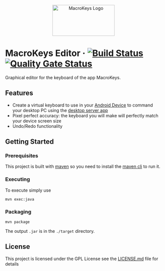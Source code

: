 <br/>

<div align="center">
    <a href="https://simonecorazza.github.io/MacroKeys/">
        <img src="https://simonecorazza.github.io/MacroKeys/img/macrokeys-logo.svg" alt="MacroKeys Logo" width="200" height="100">
    </a>
</div>

# MacroKeys Editor &middot; [![Build Status](https://travis-ci.org/SimoneCorazza/MacroKeysEditor.svg?branch=master)](https://travis-ci.org/SimoneCorazza/MacroKeysEditor) [![Quality Gate Status](https://sonarcloud.io/api/project_badges/measure?project=com.macrokeys%3Amacro-key-editor&metric=alert_status)](https://sonarcloud.io/dashboard?id=com.macrokeys%3Amacro-key-editor)

Graphical editor for the keyboard of the app MacroKeys.

## Features

- Create a virtual keyboard to use in your [Android Device](https://github.com/SimoneCorazza/MacroKeysAndroid) to command your desktop PC using the [desktop server app](https://github.com/SimoneCorazza/MacroKeysServer)
- Pixel perfect accuracy: the keyboard you will make will perfectly match your device screen size
- Undo/Redo functionality

## Getting Started

### Prerequisites

This project is built with [maven](https://maven.apache.org/) so you need to install the [maven cli](https://maven.apache.org/download.cgi) to run it.

### Executing

To execute simply use

```
mvn exec:java
```

### Packaging

```
mvn package
```

The output `.jar` is in the `./target` directory.

## License

This project is licensed under the GPL License see the [LICENSE.md](LICENSE.md) file for details
